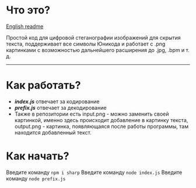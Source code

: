 # Что это?
[English readme](https://github.com/ibc8/image-steganography/blob/main/README.md)

Простой код для цифровой стеганографии изображений для скрытия текста, поддерживает все символы Юникода и работает с .png картинками с возможностью дальнейшего расширения до .jpg, .bpm и т. д.
____
# Как работать?
- ***index.js*** отвечает за кодирование
- ***prefix.js*** отвечает за декодирование
- Также в репозитории есть input.png - можно заменить своей картинкой, именно здесь происходит добавление в картинку текста, output.png - картинка, появляющаяся после работы программы, там находится добавленный текст.
# Как начать?
Введите команду ```npm i sharp```
Введите команду ```node index.js```
Введите команду ```node prefix.js```
